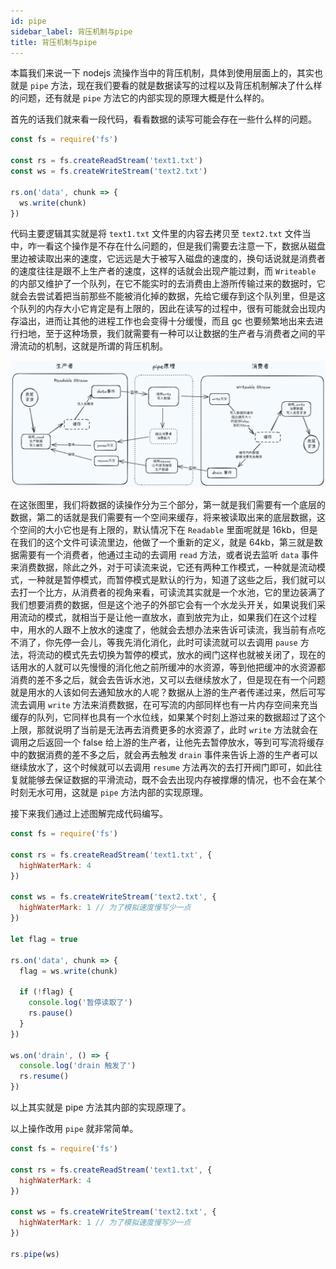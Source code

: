 ```yaml
---
id: pipe
sidebar_label: 背压机制与pipe
title: 背压机制与pipe
---
```


本篇我们来说一下 nodejs 流操作当中的背压机制，具体到使用层面上的，其实也就是 `pipe` 方法，现在我们要看的就是数据读写的过程以及背压机制解决了什么样的问题，还有就是 `pipe` 方法它的内部实现的原理大概是什么样的。

首先的话我们就来看一段代码，看看数据的读写可能会存在一些什么样的问题。

```js
const fs = require('fs')

const rs = fs.createReadStream('text1.txt')
const ws = fs.createWriteStream('text2.txt')

rs.on('data', chunk => {
  ws.write(chunk)
})
```

代码主要逻辑其实就是将 `text1.txt` 文件里的内容去拷贝至 `text2.txt` 文件当中，咋一看这个操作是不存在什么问题的，但是我们需要去注意一下，数据从磁盘里边被读取出来的速度，它远远是大于被写入磁盘的速度的，换句话说就是消费者的速度往往是跟不上生产者的速度，这样的话就会出现产能过剩，而 `Writeable` 的内部又维护了一个队列，在它不能实时的去消费由上游所传输过来的数据时，它就会去尝试着把当前那些不能被消化掉的数据，先给它缓存到这个队列里，但是这个队列的内存大小它肯定是有上限的，因此在读写的过程中，很有可能就会出现内存溢出，进而让其他的进程工作也会变得十分缓慢，而且 gc 也要频繁地出来去进行扫地，至于这种场景，我们就需要有一种可以让数据的生产者与消费者之间的平滑流动的机制，这就是所谓的背压机制。

![](../img/10/01.png)

在这张图里，我们将数据的读操作分为三个部分，第一就是我们需要有一个底层的数据，第二的话就是我们需要有一个空间来缓存，将来被读取出来的底层数据，这个空间的大小它也是有上限的，默认情况下在 `Readable` 里面呢就是 16kb，但是在我们的这个文件可读流里边，他做了一个重新的定义，就是 64kb，第三就是数据需要有一个消费者，他通过主动的去调用 `read` 方法，或者说去监听 `data` 事件来消费数据，除此之外，对于可读流来说，它还有两种工作模式，一种就是流动模式，一种就是暂停模式，而暂停模式是默认的行为，知道了这些之后，我们就可以去打一个比方，从消费者的视角来看，可读流其实就是一个水池，它的里边装满了我们想要消费的数据，但是这个池子的外部它会有一个水龙头开关，如果说我们采用流动的模式，就相当于是让他一直放水，直到放完为止，如果我们在这个过程中，用水的人跟不上放水的速度了，他就会去想办法来告诉可读流，我当前有点吃不消了，你先停一会儿，等我先消化消化，此时可读流就可以去调用 `pause` 方法，将流动的模式先去切换为暂停的模式，放水的阀门这样也就被关闭了，现在的话用水的人就可以先慢慢的消化他之前所缓冲的水资源，等到他把缓冲的水资源都消费的差不多之后，就会去告诉水池，又可以去继续放水了，但是现在有一个问题就是用水的人该如何去通知放水的人呢？数据从上游的生产者传递过来，然后可写流去调用 `write` 方法来消费数据，在可写流的内部同样也有一片内存空间来充当缓存的队列，它同样也具有一个水位线，如果某个时刻上游过来的数据超过了这个上限，那就说明了当前是无法再去消费更多的水资源了，此时 `write` 方法就会在调用之后返回一个 false 给上游的生产者，让他先去暂停放水，等到可写流将缓存中的数据消费的差不多之后，就会再去触发 `drain` 事件来告诉上游的生产者可以继续放水了，这个时候就可以去调用 `resume` 方法再次的去打开阀门即可，如此往复就能够去保证数据的平滑流动，既不会去出现内存被撑爆的情况，也不会在某个时刻无水可用，这就是 `pipe` 方法内部的实现原理。

接下来我们通过上述图解完成代码编写。

```js
const fs = require('fs')

const rs = fs.createReadStream('text1.txt', {
  highWaterMark: 4
})

const ws = fs.createWriteStream('text2.txt', {
  highWaterMark: 1 // 为了模拟速度慢写少一点
})

let flag = true

rs.on('data', chunk => {
  flag = ws.write(chunk)

  if (!flag) {
    console.log('暂停读取了')
    rs.pause()
  }
})

ws.on('drain', () => {
  console.log('drain 触发了')
  rs.resume()
})
```

以上其实就是 pipe 方法其内部的实现原理了。

以上操作改用 `pipe` 就非常简单。

```js
const fs = require('fs')

const rs = fs.createReadStream('text1.txt', {
  highWaterMark: 4
})

const ws = fs.createWriteStream('text2.txt', {
  highWaterMark: 1 // 为了模拟速度慢写少一点
})

rs.pipe(ws)
```
